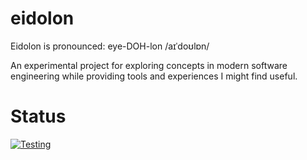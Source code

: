 # eidolon

Eidolon is pronounced:
eye-DOH-lon /aɪˈdoʊlɒn/

An experimental project for exploring concepts in modern software engineering while providing tools and experiences I might find useful.

# Status

[![Testing](https://github.com/CodeCraft-Dispatch/eidolon/actions/workflows/ci.yml/badge.svg)](https://github.com/CodeCraft-Dispatch/eidolon/actions/workflows/ci.yml)
